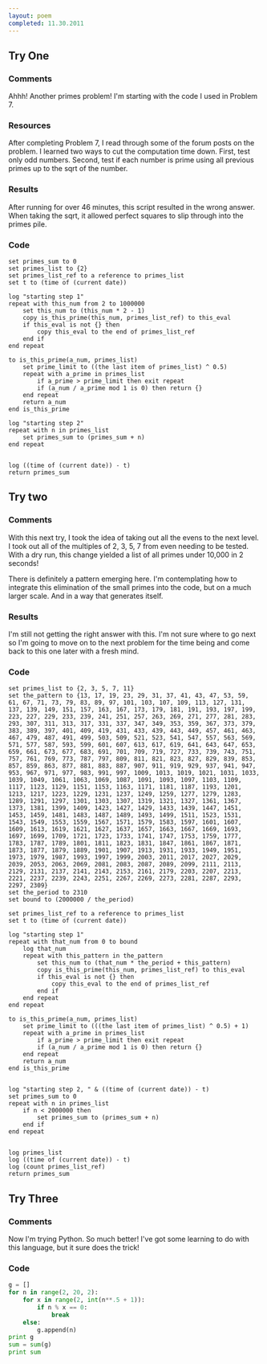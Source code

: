 ```yaml
---
layout: poem
completed: 11.30.2011
---
```


## Try One

### Comments

Ahhh! Another primes problem! I'm starting with the code I used in Problem 7.

### Resources

After completing Problem 7, I read through some of the forum posts on the
problem. I learned two ways to cut the computation time down. First, test only
odd numbers. Second, test if each number is prime using all previous primes up
to the sqrt of the number.

### Results

After running for over 46 minutes, this script resulted in the wrong answer.
When taking the sqrt, it allowed perfect squares to slip through into the
primes pile.

### Code

```
set primes_sum to 0
set primes_list to {2}
set primes_list_ref to a reference to primes_list
set t to (time of (current date))

log "starting step 1"
repeat with this_num from 2 to 1000000
	set this_num to (this_num * 2 - 1)
	copy is_this_prime(this_num, primes_list_ref) to this_eval
	if this_eval is not {} then
		copy this_eval to the end of primes_list_ref
	end if
end repeat

to is_this_prime(a_num, primes_list)
	set prime_limit to ((the last item of primes_list) ^ 0.5)
	repeat with a_prime in primes_list
		if a_prime > prime_limit then exit repeat
		if (a_num / a_prime mod 1 is 0) then return {}
	end repeat
	return a_num
end is_this_prime

log "starting step 2"
repeat with n in primes_list
	set primes_sum to (primes_sum + n)
end repeat


log ((time of (current date)) - t)
return primes_sum
```

## Try two

### Comments

With this next try, I took the idea of taking out all the evens to the next
level. I took out all of the multiples of 2, 3, 5, 7 from even needing to be
tested. With a dry run, this change yielded a list of all primes under 10,000
in 2 seconds!

There is definitely a pattern emerging here. I'm contemplating how to integrate
this elimination of the small primes into the code, but on a much larger scale.
And in a way that generates itself.

### Results

I'm still not getting the right answer with this. I'm not sure where to go next
so I'm going to move on to the next problem for the time being and come back to
this one later with a fresh mind.

### Code

```
set primes_list to {2, 3, 5, 7, 11}
set the_pattern to {13, 17, 19, 23, 29, 31, 37, 41, 43, 47, 53, 59, 61, 67, 71, 73, 79, 83, 89, 97, 101, 103, 107, 109, 113, 127, 131, 137, 139, 149, 151, 157, 163, 167, 173, 179, 181, 191, 193, 197, 199, 223, 227, 229, 233, 239, 241, 251, 257, 263, 269, 271, 277, 281, 283, 293, 307, 311, 313, 317, 331, 337, 347, 349, 353, 359, 367, 373, 379, 383, 389, 397, 401, 409, 419, 431, 433, 439, 443, 449, 457, 461, 463, 467, 479, 487, 491, 499, 503, 509, 521, 523, 541, 547, 557, 563, 569, 571, 577, 587, 593, 599, 601, 607, 613, 617, 619, 641, 643, 647, 653, 659, 661, 673, 677, 683, 691, 701, 709, 719, 727, 733, 739, 743, 751, 757, 761, 769, 773, 787, 797, 809, 811, 821, 823, 827, 829, 839, 853, 857, 859, 863, 877, 881, 883, 887, 907, 911, 919, 929, 937, 941, 947, 953, 967, 971, 977, 983, 991, 997, 1009, 1013, 1019, 1021, 1031, 1033, 1039, 1049, 1061, 1063, 1069, 1087, 1091, 1093, 1097, 1103, 1109, 1117, 1123, 1129, 1151, 1153, 1163, 1171, 1181, 1187, 1193, 1201, 1213, 1217, 1223, 1229, 1231, 1237, 1249, 1259, 1277, 1279, 1283, 1289, 1291, 1297, 1301, 1303, 1307, 1319, 1321, 1327, 1361, 1367, 1373, 1381, 1399, 1409, 1423, 1427, 1429, 1433, 1439, 1447, 1451, 1453, 1459, 1481, 1483, 1487, 1489, 1493, 1499, 1511, 1523, 1531, 1543, 1549, 1553, 1559, 1567, 1571, 1579, 1583, 1597, 1601, 1607, 1609, 1613, 1619, 1621, 1627, 1637, 1657, 1663, 1667, 1669, 1693, 1697, 1699, 1709, 1721, 1723, 1733, 1741, 1747, 1753, 1759, 1777, 1783, 1787, 1789, 1801, 1811, 1823, 1831, 1847, 1861, 1867, 1871, 1873, 1877, 1879, 1889, 1901, 1907, 1913, 1931, 1933, 1949, 1951, 1973, 1979, 1987, 1993, 1997, 1999, 2003, 2011, 2017, 2027, 2029, 2039, 2053, 2063, 2069, 2081, 2083, 2087, 2089, 2099, 2111, 2113, 2129, 2131, 2137, 2141, 2143, 2153, 2161, 2179, 2203, 2207, 2213, 2221, 2237, 2239, 2243, 2251, 2267, 2269, 2273, 2281, 2287, 2293, 2297, 2309}
set the_period to 2310
set bound to (2000000 / the_period)

set primes_list_ref to a reference to primes_list
set t to (time of (current date))

log "starting step 1"
repeat with that_num from 0 to bound
	log that_num
	repeat with this_pattern in the_pattern
		set this_num to (that_num * the_period + this_pattern)
		copy is_this_prime(this_num, primes_list_ref) to this_eval
		if this_eval is not {} then
			copy this_eval to the end of primes_list_ref
		end if
	end repeat
end repeat

to is_this_prime(a_num, primes_list)
	set prime_limit to (((the last item of primes_list) ^ 0.5) + 1)
	repeat with a_prime in primes_list
		if a_prime > prime_limit then exit repeat
		if (a_num / a_prime mod 1 is 0) then return {}
	end repeat
	return a_num
end is_this_prime


log "starting step 2, " & ((time of (current date)) - t)
set primes_sum to 0
repeat with n in primes_list
	if n < 2000000 then
		set primes_sum to (primes_sum + n)
	end if
end repeat


log primes_list
log ((time of (current date)) - t)
log (count primes_list_ref)
return primes_sum
```

## Try Three

### Comments

Now I'm trying Python. So much better! I've got some learning to do with this
language, but it sure does the trick!


### Code

```python
g = []
for n in range(2, 20, 2):
	for x in range(2, int(n**.5 + 1)):
		if n % x == 0:
			break
	else:
		g.append(n)
print g
sum = sum(g)
print sum
```
